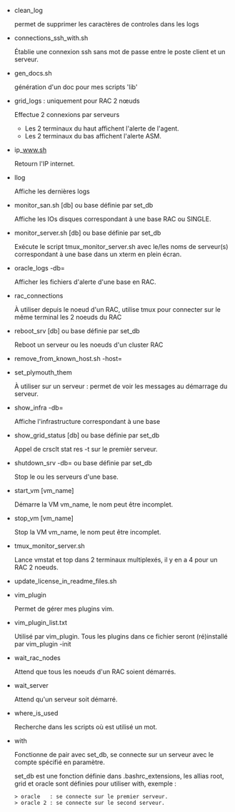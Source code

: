- clean_log

	permet de supprimer les caractères de controles dans les logs

- connections_ssh_with.sh

	Établie une connexion ssh sans mot de passe entre le poste client et un serveur.

- gen_docs.sh

	génération d'un doc pour mes scripts 'lib'

- grid_logs : uniquement pour RAC 2 nœuds

	Effectue 2 connexions par serveurs
	*	Les 2 terminaux du haut affichent l'alerte de l'agent.
	*	Les 2 terminaux du bas affichent l'alerte ASM.

- ip_www.sh

	Retourn l'IP internet.

- llog

	Affiche les dernières logs

- monitor_san.sh [db] ou base définie par set_db

	Affiche les IOs disques correspondant à une base RAC ou SINGLE.

- monitor_server.sh [db]  ou base définie par set_db

	Exécute le script tmux_monitor_server.sh avec le/les noms de serveur(s)
	correspondant à une base dans un xterm en plein écran.

- oracle_logs -db=<str>

	Afficher les fichiers d'alerte d'une base en RAC.

- rac_connections

	À utiliser depuis le noeud d'un RAC, utilise tmux pour connecter sur le
	même terminal les 2 noeuds du RAC

- reboot_srv [db] ou base définie par set_db

	Reboot un serveur ou les noeuds d'un cluster RAC

- remove_from_known_host.sh -host=<str>

- set_plymouth_them

	À utiliser sur un serveur : permet de voir les messages au démarrage du serveur.

- show_infra -db=<str>

	Affiche l'infrastructure correspondant à une base

- show_grid_status [db] ou base définie par set_db

	Appel de crsclt stat res -t sur le premièr serveur.

- shutdown_srv -db=<str> ou base définie par set_db

	Stop le ou les serveurs d'une base.

- start_vm [vm_name]

	Démarre la VM vm_name, le nom peut être incomplet.

- stop_vm [vm_name]

	Stop la VM vm_name, le nom peut être incomplet.

- tmux_monitor_server.sh

	Lance vmstat et top dans 2 terminaux multiplexés, il y en a 4 pour un RAC 2 noeuds.

- update_license_in_readme_files.sh

- vim_plugin

	Permet de gérer mes plugins vim.

- vim_plugin_list.txt

	Utilisé par vim_plugin.
	Tous les plugins dans ce fichier seront (ré)installé par vim_plugin -init

- wait_rac_nodes

	Attend que tous les noeuds d'un RAC soient démarrés.

- wait_server

	Attend qu'un serveur soit démarré.

- where_is_used

	Recherche dans les scripts où est utilisé un mot.

- with

	Fonctionne de pair avec set_db, se connecte sur un serveur avec le compte
	spécifié en paramètre.

	set_db est une fonction définie dans .bashrc_extensions, les allias root, grid
	et oracle sont définies pour utiliser with, exemple :
	```
	> oracle   : se connecte sur le premier serveur.
	> oracle 2 : se connecte sur le second serveur.
	```

